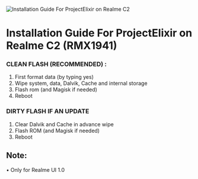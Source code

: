 ![Installation Guide For ProjectElixir on Realme C2](https://i.imgur.com/pmZkslu.png "Installation")

# Installation Guide For ProjectElixir on Realme C2 (RMX1941)

### CLEAN FLASH (RECOMMENDED) : 
1. First format data (by typing yes)
2. Wipe system, data, Dalvik, Cache and internal storage
2. Flash rom (and Magisk if needed)
3. Reboot

### DIRTY FLASH IF AN UPDATE
1. Clear Dalvik and Cache in advance wipe
2. Flash ROM  (and Magisk if needed)
3. Reboot

## Note: 
• Only for Realme UI 1.0